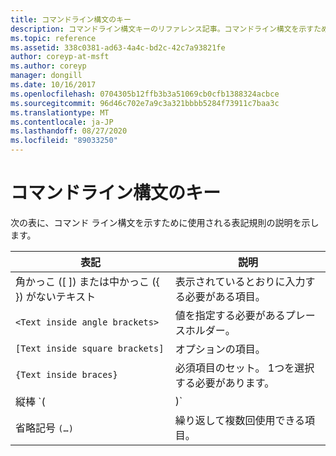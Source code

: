 ```yaml
---
title: コマンドライン構文のキー
description: コマンドライン構文キーのリファレンス記事。コマンドライン構文を示すために使用される表記法について説明します。
ms.topic: reference
ms.assetid: 338c0381-ad63-4a4c-bd2c-42c7a93821fe
author: coreyp-at-msft
ms.author: coreyp
manager: dongill
ms.date: 10/16/2017
ms.openlocfilehash: 0704305b12ffb3b3a51069cb0cfb1388324acbce
ms.sourcegitcommit: 96d46c702e7a9c3a321bbbb5284f73911c7baa3c
ms.translationtype: MT
ms.contentlocale: ja-JP
ms.lasthandoff: 08/27/2020
ms.locfileid: "89033250"
---
```

# <a name="command-line-syntax-key"></a>コマンドライン構文のキー

次の表に、コマンド ライン構文を示すために使用される表記規則の説明を示します。

| 表記 | 説明 |
| -------- | ----------- |
| 角かっこ ([ ]) または中かっこ ({ }) がないテキスト | 表示されているとおりに入力する必要がある項目。 |
| `<Text inside angle brackets>` | 値を指定する必要があるプレースホルダー。 |
| `[Text inside square brackets]` | オプションの項目。 |
| `{Text inside braces}` | 必須項目のセット。 1つを選択する必要があります。 |
| 縦棒 `(|)`| 相互に排他的な項目の区切り記号。 1つを選択する必要があります。 |
| 省略記号 `(…)` | 繰り返して複数回使用できる項目。 |
